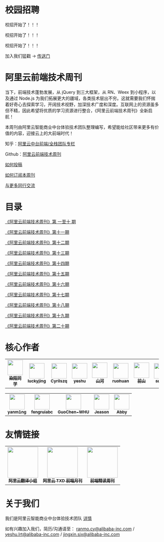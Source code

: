 # 校园招聘

校招开始了！！！

校招开始了！！！

校招开始了！！！

加入我们猛戳 -> [传送门](./CampusRecruiting.md)

# 阿里云前端技术周刊

当下，前端技术蓬勃发展，从 jQuery 到三大框架，从 RN、Weex 到小程序，以及通过 Node.js 为我们拓展更大的疆域，各类技术层出不穷。这就需要我们怀揣着好奇心去探索学习，开阔技术视野，加深技术广度和深度。互联网上的资源虽多但不精，因此希望将优质的学习资源进行整合，《阿里云前端技术周刊》全新启航！

本周刊由阿里云智能商业中台体验技术团队整理编写，希望能给社区带来更多有价值的内容，迎接云上的大前端时代！

知乎：[阿里云中台前端/全栈团队专栏](https://zhuanlan.zhihu.com/aliyun)

Github：[阿里云前端技术周刊](https://github.com/aliyunfe/weekly)

[如何投稿](https://github.com/aliyunfe/weekly/issues/new)

[如何订阅本周刊](./subscribe.md)

[与更多同行交流](./communication.md)

# 目录

[《阿里云前端技术周刊》第 一至十 期](./history.md)

[《阿里云前端技术周刊》第十一期](./weekly/《阿里云前端技术周刊》第十一期.md)

[《阿里云前端技术周刊》第十二期](./weekly/《阿里云前端技术周刊》第十二期.md)

[《阿里云前端技术周刊》第十三期](./weekly/《阿里云前端技术周刊》第十三期.md)

[《阿里云前端技术周刊》第十四期](./weekly/《阿里云前端技术周刊》第十四期.md)

[《阿里云前端技术周刊》第十五期](./weekly/《阿里云前端技术周刊》第十五期.md)

[《阿里云前端技术周刊》第十六期](./weekly/《阿里云前端技术周刊》第十六期.md)

[《阿里云前端技术周刊》第十七期](./weekly/《阿里云前端技术周刊》第十七期.md)

[《阿里云前端技术周刊》第十八期](./weekly/《阿里云前端技术周刊》第十八期.md)

[《阿里云前端技术周刊》第十九期](./weekly/《阿里云前端技术周刊》第十九期.md)

[《阿里云前端技术周刊》第二十期](./weekly/《阿里云前端技术周刊》第二十期.md)

# 核心作者

<table>
  <tr>
    <td align="center">
        <a href="https://github.com/answershuto">
            <img src="https://avatars1.githubusercontent.com/u/17812136?s=400&u=cf4180567729f3fe7b3cbae7d7813fd48af21f8b&v=4" width="50px;"/><br /><sub><b>染陌同学</b></sub>
        </a>
    </td>
    <td align="center">
        <a href="https://github.com/luckyjing">
            <img src="https://avatars1.githubusercontent.com/u/7669565?s=400&v=4" width="50px;"/><br /><sub><b>luckyjing</b></sub>
        </a>
    </td>
    <td align="center">
        <a href="https://github.com/Cyrilszq">
            <img src="https://avatars0.githubusercontent.com/u/17585588?s=400&v=4" width="50px;"/><br /><sub><b>Cyrilszq</b></sub>
        </a>
    </td>
    <td align="center">
        <a href="https://github.com/xdlrt">
            <img src="https://avatars3.githubusercontent.com/u/13093537?s=400&v=4" width="50px;"/><br /><sub><b>yeshu</b></sub>
        </a>
    </td>
    <td align="center">
        <a href="https://github.com/lianmin">
            <img src="https://avatars0.githubusercontent.com/u/927118?s=400&v=4" width="50px;"/><br /><sub><b>山河</b></sub>
        </a>
    </td>
    <td align="center">
        <a href="https://github.com/ruohuan">
            <img src="https://avatars3.githubusercontent.com/u/7887063?s=400&v=4" width="50px;"/><br /><sub><b>ruohuan</b></sub>
        </a>
    </td>
    <td align="center">
        <a href="https://github.com/xiaoshan5733">
            <img src="https://avatars2.githubusercontent.com/u/854370?s=400&v=4" width="50px;"/><br /><sub><b>前山</b></sub>
        </a>
    </td>
    <td align="center">
        <a href="https://github.com/su-dan">
            <img src="https://avatars2.githubusercontent.com/u/14104060?s=400&v=4" width="50px;"/><br /><sub><b>sudan</b></sub>
        </a>
    </td>
    <td align="center">
        <a href="https://github.com/ql434">
            <img src="https://avatars1.githubusercontent.com/u/7567247?s=400&v=4" width="50px;"/><br /><sub><b>kunqian</b></sub>
        </a>
    </td>
    <td align="center">
        <a href="https://github.com/xuwenmin">
            <img src="https://avatars0.githubusercontent.com/u/3427988?s=400&v=4" width="50px;"/><br /><sub><b>亦才</b></sub>
        </a>
    </td>
    <td align="center">
        <a href="https://github.com/pianzuozj">
            <img src="https://avatars2.githubusercontent.com/u/48896524?s=400&v=4" width="50px;"/><br /><sub><b>pianzuozj</b></sub>
        </a>
    </td>
  </tr>
</table>

<table>
  <tr>
    <td align="center">
        <a href="https://github.com/yanm1ng">
            <img src="https://avatars2.githubusercontent.com/u/16443628?s=460&v=4" width="50px;"/><br /><sub><b>yanm1ng</b></sub>
        </a>
    </td>
    <td align="center">
        <a href="https://github.com/fengruiabc">
            <img src="https://avatars1.githubusercontent.com/u/20036035?s=460&v=4" width="50px;"/><br /><sub><b>fengruiabc</b></sub>
        </a>
    </td>
    <td align="center">
        <a href="https://github.com/GuoChen-WHU">
            <img src="https://avatars0.githubusercontent.com/u/13191917?s=460&v=4" width="50px;"/><br /><sub><b>GuoChen-WHU</b></sub>
        </a>
    </td>
    <td align="center">
        <a href="https://github.com/jeasonstudio">
            <img src="https://avatars2.githubusercontent.com/u/17971291?s=60&v=4" width="50px;"/><br /><sub><b>Jeason</b></sub>
        </a>
    </td>
    <td align="center">
        <a href="https://github.com/LuckyAbby">
            <img src="https://avatars2.githubusercontent.com/u/22868275?s=460&v=4" width="50px;"/><br /><sub><b>Abby</b></sub>
        </a>
    </td>
  </tr>
</table>

# 友情链接

<table>
  <tr>
    <td align="center">
        <a href="https://github.com/dawn-plex/translate">
            <img src="https://avatars0.githubusercontent.com/u/42642444?s=200&v=4" width="100px;"/><br /><sub><b>阿里云翻译小组</b></sub>
        </a>
    </td>
    <td align="center">
        <a href="https://github.com/txd-team/monthly">
            <img src="https://avatars3.githubusercontent.com/u/35253996?s=200&v=4" width="100px;" /><br /><sub><b>阿里云 TXD 前端月刊</b></sub>
        </a>
    </td>
    <td align="center">
        <a href="https://github.com/dt-fe/weekly">
            <img src="https://avatars2.githubusercontent.com/u/26534952?s=200&v=4" width="100px;" /><br /><sub><b>前端精读周刊</b></sub>
        </a>
    </td>
  </tr>
</table>

# 关于我们

我们是阿里云智能商业中台体验技术团队 [详情](https://github.com/aliyunfe/weekly/blob/master/about.md)

如有兴趣加入我们，简历/沟通请至： ranmo.cy@alibaba-inc.com / yeshu.lrt@alibaba-inc.com / jingxin.sjx@alibaba-inc.com
